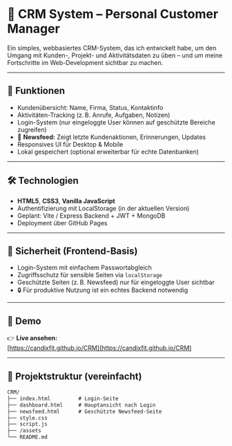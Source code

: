 # 🧠 CRM System – Personal Customer Manager

Ein simples, webbasiertes CRM-System, das ich entwickelt habe, um den Umgang mit Kunden-, Projekt- und Aktivitätsdaten zu üben – und um meine Fortschritte im Web-Development sichtbar zu machen.

---

## 🚀 Funktionen

- Kundenübersicht: Name, Firma, Status, Kontaktinfo
- Aktivitäten-Tracking (z. B. Anrufe, Aufgaben, Notizen)
- Login-System (nur eingeloggte User können auf geschützte Bereiche zugreifen)
- 📰 **Newsfeed:** Zeigt letzte Kundenaktionen, Erinnerungen, Updates
- Responsives UI für Desktop & Mobile
- Lokal gespeichert (optional erweiterbar für echte Datenbanken)

---

## 🛠️ Technologien

- **HTML5**, **CSS3**, **Vanilla JavaScript**
- Authentifizierung mit LocalStorage (in der aktuellen Version)
- Geplant: Vite / Express Backend + JWT + MongoDB
- Deployment über GitHub Pages

---

## 🔐 Sicherheit (Frontend-Basis)

- Login-System mit einfachem Passwortabgleich
- Zugriffsschutz für sensible Seiten via `localStorage`
- Geschützte Seiten (z. B. Newsfeed) nur für eingeloggte User sichtbar
- 🔒 Für produktive Nutzung ist ein echtes Backend notwendig

---

## 🧪 Demo

👉 **Live ansehen:**  
[https://candixfit.github.io/CRM](https://candixfit.github.io/CRM)

---

## 🧱 Projektstruktur (vereinfacht)

```txt
CRM/
├── index.html         # Login-Seite
├── dashboard.html     # Hauptansicht nach Login
├── newsfeed.html      # Geschützte Newsfeed-Seite
├── style.css
├── script.js
├── /assets
└── README.md
